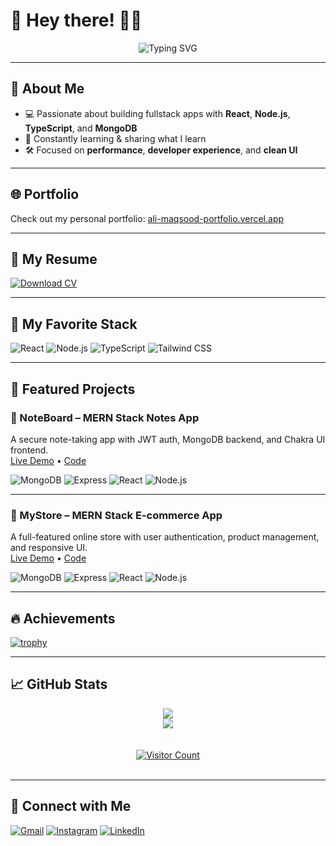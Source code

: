 # 👋 Hey there! 👨‍💻

<div align="center">
  <img src="https://readme-typing-svg.herokuapp.com?font=Bebas+Neue&weight=900&size=30&duration=2000&pause=1000&color=09F6F7&center=true&width=435&lines=I'm+Ali+Maqsood;Full+Stack+Developer" alt="Typing SVG" />
</div>

---

## 🚀 About Me

- 💻 Passionate about building fullstack apps with **React**, **Node.js**, **TypeScript**, and **MongoDB**
- 🧠 Constantly learning & sharing what I learn
- 🛠️ Focused on **performance**, **developer experience**, and **clean UI**

---


## 🌐 Portfolio

Check out my personal portfolio: [ali-maqsood-portfolio.vercel.app](https://ali-maqsood-portfolio.vercel.app/)


---

## 🪪 My Resume
[![Download CV](https://img.shields.io/badge/-Download_CV-4CAF50?style=for-the-badge&logo=adobeacrobatreader&logoColor=white)](https://github.com/ali-maqsood1/ali-maqsood1/raw/main/resume.pdf)

---

## 🧠 My Favorite Stack

![React](https://img.shields.io/badge/-React-61DAFB?style=for-the-badge&logo=react&logoColor=black)
![Node.js](https://img.shields.io/badge/-Node.js-000000?style=for-the-badge&logo=nodedotjs&logoColor=white)
![TypeScript](https://img.shields.io/badge/-TypeScript-3178C6?style=for-the-badge&logo=typescript&logoColor=white)
![Tailwind CSS](https://img.shields.io/badge/-Tailwind_CSS-06B6D4?style=for-the-badge&logo=tailwindcss&logoColor=white)


---

## 🚀 Featured Projects

### 📝 NoteBoard – MERN Stack Notes App  
A secure note-taking app with JWT auth, MongoDB backend, and Chakra UI frontend.  
[Live Demo](https://noteboard-mern.onrender.com/) • [Code](https://github.com/ali-maqsood1/NoteBoard-MERN)

![MongoDB](https://img.shields.io/badge/-MongoDB-4EA94B?style=flat&logo=mongodb&logoColor=white)
![Express](https://img.shields.io/badge/-Express-black?style=flat&logo=express&logoColor=white)
![React](https://img.shields.io/badge/-React-61DAFB?style=flat&logo=react)
![Node.js](https://img.shields.io/badge/-Node.js-3C873A?style=flat&logo=node.js)

---

### 🛒 MyStore – MERN Stack E-commerce App  
A full-featured online store with user authentication, product management, and responsive UI.  
[Live Demo](https://your-mystore-demo-link.com) • [Code](https://github.com/ali-maqsood1/my-store)

![MongoDB](https://img.shields.io/badge/-MongoDB-4EA94B?style=flat&logo=mongodb&logoColor=white)
![Express](https://img.shields.io/badge/-Express-black?style=flat&logo=express&logoColor=white)
![React](https://img.shields.io/badge/-React-61DAFB?style=flat&logo=react)
![Node.js](https://img.shields.io/badge/-Node.js-3C873A?style=flat&logo=node.js)

---



## 🔥 Achievements


[![trophy](https://github-profile-trophy.vercel.app/?username=ali-maqsood1&theme=nord)](https://github.com/ryo-ma/github-profile-trophy)



---


## 📈 GitHub Stats

<div align="center">
  <img src="https://github-readme-stats.vercel.app/api?username=ali-maqsood1&show_icons=true&theme=react&hide=contribs&count_private=true" />
  <br />
  <img src="https://github-readme-streak-stats.herokuapp.com?user=ali-maqsood1&theme=react" />
  <br /><br /><br>
  <a href="https://github.com/ali-maqsood1">
    <img src="https://komarev.com/ghpvc/?username=ali-maqsood1&label=Profile+Views&color=0e75b6&style=flat" alt="Visitor Count"/>
  </a>
  <br><br>
</div>


---


## 🤝 Connect with Me

[![Gmail](https://img.shields.io/badge/-Gmail-D14836?style=for-the-badge&logo=gmail&logoColor=white)](mailto:alimaqsood35892@gmail.com)
[![Instagram](https://img.shields.io/badge/-Instagram-E4405F?style=for-the-badge&logo=instagram&logoColor=white)](https://www.instagram.com/ali_.maqsood/)
[![LinkedIn](https://img.shields.io/badge/-LinkedIn-0077B5?style=for-the-badge&logo=linkedin&logoColor=white)](https://www.linkedin.com/in/ali-maqsood1)


